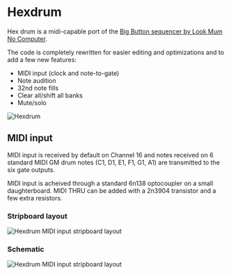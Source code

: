 # Hexdrum
Hex drum is a midi-capable port of the [Big Button sequencer by Look Mum No Computer](https://www.lookmumnocomputer.com/projects#/big-button).

The code is completely rewritten for easier editing and optimizations and to add a few new features:
* MIDI input (clock and note-to-gate)
* Note audition 
* 32nd note fills
* Clear all/shift all banks
* Mute/solo

![Hexdrum](https://github.com/matthewcieplak/hexdrum-midi/raw/master/hexdrum.jpg)

## MIDI input

MIDI input is received by default on Channel 16 and notes received on 6 standard MIDI GM drum notes (C1, D1, E1, F1, G1, A1) are transmitted to the six gate outputs.

MIDI input is acheived through a standard 6n138 optocoupler on a small daughterboard. MIDI THRU can be added with a 2n3904 transistor and a few extra resistors.


### Stripboard layout
![Hexdrum MIDI input stripboard layout](https://github.com/matthewcieplak/hexdrum-midi/raw/master/fritzing/big%20button%20midi_bb.png)


### Schematic
![Hexdrum MIDI input stripboard layout](https://github.com/matthewcieplak/hexdrum-midi/raw/master/fritzing/big%20button%20midi_schem.png)


